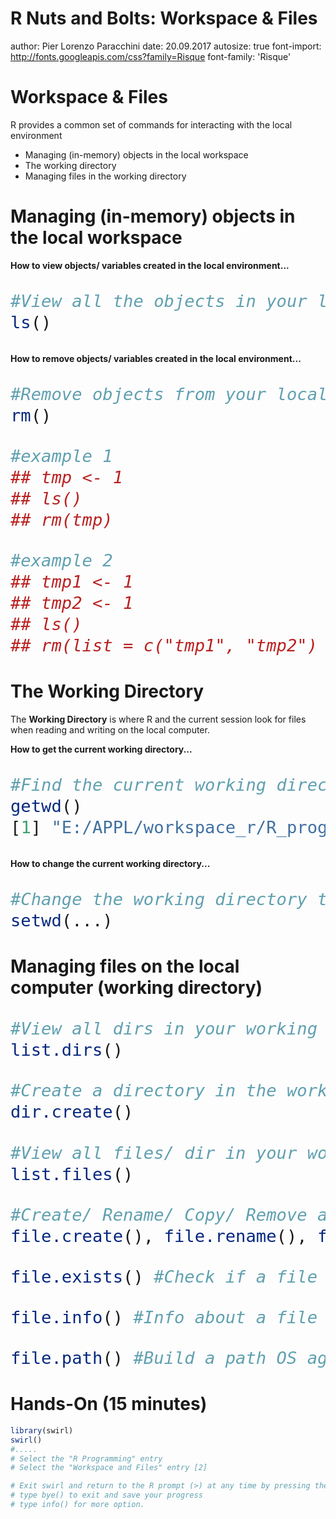 R Nuts and Bolts: Workspace & Files
========================================================
author: Pier Lorenzo Paracchini
date: 20.09.2017
autosize: true
font-import: http://fonts.googleapis.com/css?family=Risque
font-family: 'Risque'

Workspace & Files
========================================================

R provides a common set of commands for interacting with the local environment

- Managing (in-memory) objects in the local workspace
- The working directory
- Managing files in the working directory

Managing (in-memory) objects in the local workspace
========================================================

__How to view objects/ variables created in the local environment...__

<font size = "6px">

```r
#View all the objects in your local workspace
ls()
```
</font>

__How to remove objects/ variables created in the local environment...__

<font size = "6px">

```r
#Remove objects from your local workspace
rm()

#example 1
## tmp <- 1
## ls()
## rm(tmp)

#example 2
## tmp1 <- 1
## tmp2 <- 1
## ls()
## rm(list = c("tmp1", "tmp2")
```
</font>

The Working Directory
========================================================

The __Working Directory__ is where R and the current session look for files when reading and writing on the local computer.

__How to get the current working directory...__

<font size = "6px">

```r
#Find the current working directory
getwd()
[1] "E:/APPL/workspace_r/R_programming_101"
```
</font>

__How to change the current working directory...__

<font size = "6px">

```r
#Change the working directory to a new dir
setwd(...)
```
</font>

Managing files on the local computer (working directory)
========================================================

<font size = "6px">

```r
#View all dirs in your working directory (including hidden dirs)
list.dirs()

#Create a directory in the working directory
dir.create()
```
</font>

<font size = "6px">

```r
#View all files/ dir in your working directory
list.files()

#Create/ Rename/ Copy/ Remove a file in the working directory
file.create(), file.rename(), file.copy(), file.remove()

file.exists() #Check if a file exists

file.info() #Info about a file

file.path() #Build a path OS agnostic
```
</font>

Hands-On (15 minutes)
========================================================


```r
library(swirl)
swirl()
#.....
# Select the "R Programming" entry
# Select the "Workspace and Files" entry [2]

# Exit swirl and return to the R prompt (>) at any time by pressing the Esc key
# type bye() to exit and save your progress
# type info() for more option.
```

